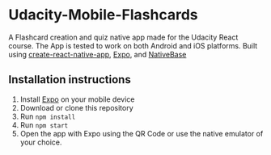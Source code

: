 # Udacity-Mobile-Flashcards
A Flashcard creation and quiz native app made for the Udacity React course.
The App is tested to work on both Android and iOS platforms.
Built using [create-react-native-app](https://github.com/react-community/create-react-native-app), [Expo](https://expo.io/), and [NativeBase](https://github.com/GeekyAnts/NativeBase)

## Installation instructions

1. Install [Expo](https://expo.io/) on your mobile device
1. Download or clone this repository
2. Run `npm install`
3. Run `npm start`
4. Open the app with Expo using the QR Code or use the native emulator of your choice.
